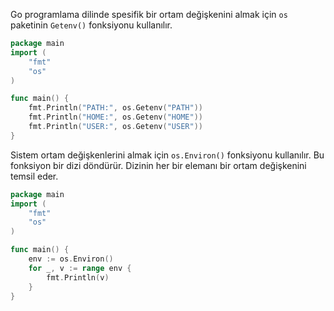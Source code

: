 Go programlama dilinde spesifik bir ortam değişkenini almak için `os` paketinin `Getenv()` fonksiyonu kullanılır.

```go
package main
import (
    "fmt"
    "os"
)

func main() {
    fmt.Println("PATH:", os.Getenv("PATH"))
    fmt.Println("HOME:", os.Getenv("HOME"))
    fmt.Println("USER:", os.Getenv("USER"))
}
```

Sistem ortam değişkenlerini almak için `os.Environ()` fonksiyonu kullanılır. Bu fonksiyon bir dizi döndürür. Dizinin her bir elemanı bir ortam değişkenini temsil eder.

```go
package main
import (
    "fmt"
    "os"
)

func main() {
    env := os.Environ()
    for _, v := range env {
        fmt.Println(v)
    }
}
```